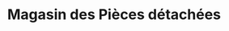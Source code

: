 ---
title: "Magasin des Pièces détachées"
url: /macenta/magasin-des-pieces-detachees/
shop: shop
---